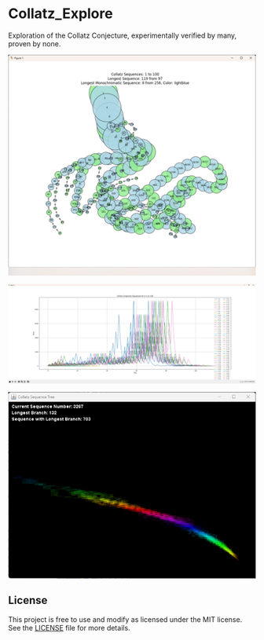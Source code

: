 # Collatz_Explore

Exploration of the Collatz Conjecture, experimentally verified by many, proven by none.

![Collatz Sequence Tree](./screenshots/tree2d.png)

![Flat Plot](./screenshots/flatplot.png)

![animated tree](./screenshots/java_tree1.png)

## License

This project is free to use and modify as licensed under the MIT license. See the [LICENSE](LICENSE) file for more details.
